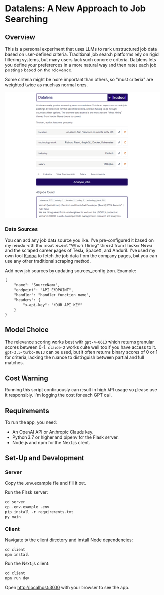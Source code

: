 # Datalens: A New Approach to Job Searching

## Overview

This is a personal experiment that uses LLMs to rank unstructured job data based on user-defined criteria. 
Traditional job search platforms rely on rigid filtering systems, but many users lack such concrete criteria.
Datalens lets you define your preferences in a more natural way and then rates each job postings based on the relevance.

Some criteria might be more important than others, so "must criteria" are weighted twice as much as normal ones.

![Datalens Preview](https://github.com/AdrianKrebs/datalens/blob/master/client/public/preview.png)

### Data Sources
You can add any job data source you like. 
I've pre-configured it based on my needs with the most recent "Who's Hiring" thread from Hacker News and the scraped career pages of Tesla, SpaceX, and Anduril.
I've used my own tool [Kadoa](https://kadoa.com) to fetch the job data from the company pages, but you can use any other traditional scraping method.

Add new job sources by updating sources_config.json. Example:
```
{
    "name": "SourceName",
    "endpoint": "API_ENDPOINT",
    "handler": "handler_function_name",
    "headers": {
        "x-api-key": "YOUR_API_KEY"
    }
}
```

## Model Choice
The relevance scoring works best with `gpt-4-0613` which returns granular scores between 0-1. `claude-2` works quite well too if you have access to it.
 `gpt-3.5-turbo-0613` can be used, but it often returns binary scores of 0 or 1 for criteria, lacking the nuance to distinguish between partial and full matches. 


## Cost Warning
Running this script continuously can result in high API usage so please use it responsibly. 
I'm logging the cost for each GPT call.



## Requirements

To run the app, you need:

- An OpenAI API or Anthropic Claude key.
- Python 3.7 or higher and pipenv for the Flask server.
- Node.js and npm for the Next.js client.

## Set-Up and Development

### Server

Copy the .env.example file and fill it out.

Run the Flask server:

```
cd server
cp .env.example .env
pip install -r requirements.txt
py main
```


### Client

Navigate to the client directory and install Node dependencies:

```
cd client
npm install
```

Run the Next.js client:

```
cd client
npm run dev
```

Open [http://localhost:3000](http://localhost:3000) with your browser to see the app.

